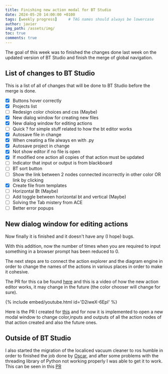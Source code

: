 ```yaml
---
title: Finishing new action modal for BT Studio
date: 2024-05-20 14:00:00 +0100
tags: [weekly progress]     # TAG names should always be lowercase
author: javier
img_path: /assets/img/
toc: true
comments: true
---
```


The goal of this week was to finished the changes done last week on the updated version of BT Studio and finish the merge of global navigation.

## List of changes to BT Studio

This is a list of all of changes that will be done to BT Studio before the merge is done.

- [X] Buttons hover correctly
- [X] Projects list
- [ ] Redesign color choices and css (Maybe)
- [X] New dialog window for creating new files
- [X] New dialog window for editing actions
- [ ] Quick ? for simple stuff related to how the bt editor works
- [X] Autosave file in change
- [X] When creating a file always en with .py
- [X] Autosave project in change
- [X] Not show editor if no file is open
- [X] If modified one action all copies of that action must be updated
- [ ] Indicator that input or output is from blackboard
- [ ] BT sort button
- [ ] Show the link between 2 nodes connected incorrectly in other color OR link by clicking
- [X] Create file from templates
- [ ] Horizontal Bt (Maybe)
- [ ] Add toggle between horizontal bt and vertical (Maybe)
- [ ] Solving the Tab mistery from ACE
- [ ] Better error popups

## New dialog window for editing actions

Now finally it is finished and it doesn't have any (I hope) bugs.

With this addition, now the number of times when you are required to input something in a browser prompt has been reduced to 0.

The next steps are to connect the action explorer and the diagram engine in order to change the names of the actions in various places in order to make it cohesive.

The PR for this ca be found [here](https://github.com/JdeRobot/bt-studio/pull/89) and this is a video of how the new action editor works, it may change in the future (the color chooser will change for sure).

{% include embed/youtube.html id='D2iweX-6EpI' %}

Here is the PR I created for [this](https://github.com/JdeRobot/bt-studio/pull/89) and for now it is implemented to open a new modal window to change color,inputs and outputs of all the action nodes of that action created and also the future ones.

## Outside of BT Studio

I also started the migration of the localiced vacuum cleaner to ros humble in order to finished the job done by [Oscar](https://github.com/OscarMrZ), and after some problems with the threading library of Python not working properly I was able to get it to work. This can be seen in this [PR](https://github.com/JdeRobot/RoboticsAcademy/pull/2538)
